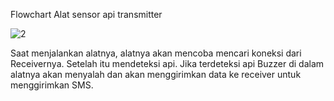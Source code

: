 Flowchart Alat sensor api transmitter 

![2](https://user-images.githubusercontent.com/78655390/107148726-63280280-6987-11eb-8e01-1997c1a7fe5b.png)

Saat menjalankan alatnya, alatnya akan mencoba mencari koneksi dari Receivernya.
Setelah itu mendeteksi api. Jika terdeteksi api Buzzer di dalam alatnya akan menyalah dan akan menggirimkan data ke receiver untuk menggirimkan SMS.
